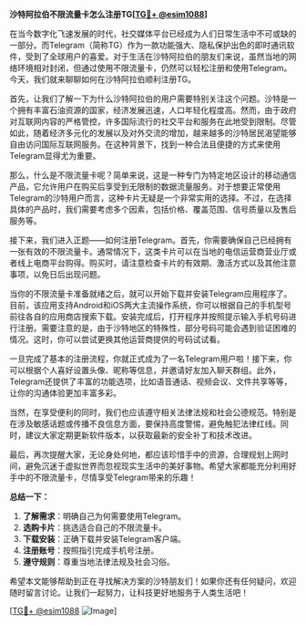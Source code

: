 **沙特阿拉伯不限流量卡怎么注册TG[[TG💪+ @esim1088](https://t.me/s/esim1088)]**

在当今数字化飞速发展的时代，社交媒体平台已经成为人们日常生活中不可或缺的一部分。而Telegram（简称TG）作为一款功能强大、隐私保护出色的即时通讯软件，受到了全球用户的喜爱。对于生活在沙特阿拉伯的朋友们来说，虽然当地的网络环境相对封闭，但通过使用不限流量卡，仍然可以轻松注册和使用Telegram。今天，我们就来聊聊如何在沙特阿拉伯顺利注册TG。

首先，让我们了解一下为什么沙特阿拉伯的用户需要特别关注这个问题。沙特是一个拥有丰富石油资源的国家，经济发展迅速，人口年轻化程度高。然而，由于政府对互联网内容的严格管控，许多国际流行的社交平台和服务在此地受到限制。尽管如此，随着经济多元化的发展以及对外交流的增加，越来越多的沙特居民渴望能够自由访问国际互联网服务。在这种背景下，找到一种合法且便捷的方式来使用Telegram显得尤为重要。

那么，什么是不限流量卡呢？简单来说，这是一种专门为特定地区设计的移动通信产品，它允许用户在购买后享受到无限制的数据流量服务。对于想要正常使用Telegram的沙特用户而言，这种卡片无疑是一个非常实用的选择。不过，在选择具体的产品时，我们需要考虑多个因素，包括价格、覆盖范围、信号质量以及售后服务等。

接下来，我们进入正题——如何注册Telegram。首先，你需要确保自己已经拥有一张有效的不限流量卡。通常情况下，这类卡片可以在当地的电信运营商营业厅或者线上电商平台购得。购买时，请注意检查卡片的有效期、激活方式以及其他注意事项，以免日后出现问题。

当你的不限流量卡准备就绪之后，就可以开始下载并安装Telegram应用程序了。目前，该应用支持Android和iOS两大主流操作系统，你可以根据自己的手机型号前往各自的应用商店搜索下载。安装完成后，打开程序并按照提示输入手机号码进行注册。需要注意的是，由于沙特地区的特殊性，部分号码可能会遇到验证困难的情况。这时，你可以尝试更换其他运营商提供的号码试试看。

一旦完成了基本的注册流程，你就正式成为了一名Telegram用户啦！接下来，你可以根据个人喜好设置头像、昵称等信息，并邀请好友加入聊天群组。此外，Telegram还提供了丰富的功能选项，比如语音通话、视频会议、文件共享等等，让你的沟通体验更加丰富多彩。

当然，在享受便利的同时，我们也应该遵守相关法律法规和社会公德规范。特别是在涉及敏感话题或传播不良信息方面，要保持高度警惕，避免触犯法律红线。同时，建议大家定期更新软件版本，以获取最新的安全补丁和技术改进。

最后，再次提醒大家，无论身处何地，都应该珍惜手中的资源，合理规划上网时间，避免沉迷于虚拟世界而忽视现实生活中的美好事物。希望大家都能充分利用好手中的不限流量卡，尽情享受Telegram带来的乐趣！

**总结一下：**
1. **了解需求**：明确自己为何需要使用Telegram。
2. **选购卡片**：挑选适合自己的不限流量卡。
3. **下载安装**：正确下载并安装Telegram客户端。
4. **注册账号**：按照指引完成手机号注册。
5. **遵守规则**：尊重当地法律法规及社会习俗。

希望本文能够帮助到正在寻找解决方案的沙特朋友们！如果你还有任何疑问，欢迎随时留言讨论。让我们一起努力，让科技更好地服务于人类生活吧！

[[TG💪+ @esim1088](https://t.me/s/esim1088) ![Image](https://i.postimg.cc/4NQfJmqS/Snipaste-2025-05-13-00-14-12.png)]